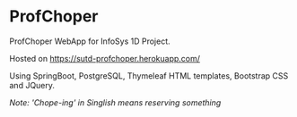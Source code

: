 # ProfChoper

ProfChoper WebApp for InfoSys 1D Project.

Hosted on https://sutd-profchoper.herokuapp.com/

Using SpringBoot, PostgreSQL, Thymeleaf HTML templates, Bootstrap CSS and JQuery.

_Note: 'Chope-ing' in Singlish means reserving something_


